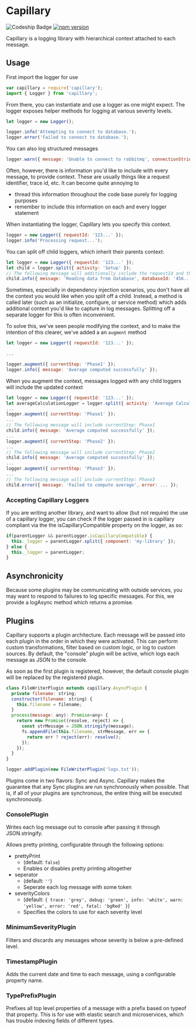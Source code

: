 # Capillary
![Codeship Badge](https://codeship.com/projects/84ae51b0-fde4-0134-56ba-5274708b3ee2/status?branch=master)
[![npm version](https://badge.fury.io/js/capillary-logger.svg)](https://badge.fury.io/js/capillary-logger)

Capillary is a logging library with hierarchical context attached to each message.

## Usage

First import the logger for use
```javascript
var capillary = require('capillary');
import { Logger } from 'capillary';
```

From there, you can instantiate and use a logger as one might expect.
The logger exposes helper methods for logging at various severity levels.

```javascript
let logger = new Logger();

logger.info('Attempting to connect to database.');
logger.error('Failed to connect to database.');
```

You can also log structured messages

```javascript
logger.warn({ message: 'Unable to connect to rabbitmq', connectionString: '...', error: err }); 
```

Often, however, there is information you'd like to include with every message,
to provide context.  These are usually things like a request identifier, trace id, 
etc.  It can become quite annoying to 
 - thread this information throughout the code base purely for logging purposes
 - remember to include this information on each and every logger statement

 When instantiating the logger, Capillary lets you specify this context.

```javascript
logger = new Logger({ requestId: '123...' });
logger.info('Processing request...');
```

You can split off child loggers, which inherit their parents context:

```javascript
let logger = new Logger({ requestId: '123...' });
let child = logger.split({ activity: 'Setup' });
// The following message will additionally include the requestId and the activity
child.info({ message: 'Reading data from database', databaseId: '456...' }); 
```

Sometimes, especially in dependency injection scenarios, you don't have all the
context you would like when you split off a child.  Instead, a method is called
later (such as an initialize, configure, or service method) which adds additional
context you'd like to capture in log messages.  Splitting off a separate logger
for this is often inconvenient.

To solve this, we've seen people modifying the context, and to make the intention
of this clearer, we've added a an `augment` method

```javascript
let logger = new Logger({ requestId: '123...' });

...

logger.augment({ currentStep: 'Phase1' });
logger.info({ message: 'Average computed successfully' });
```

When you augment the context, messages logged with any child loggers will include
the updated context

```javascript
let logger = new Logger({ requestId: '123...' });
let averageCalculationLogger = logger.split({ activity: 'Average Calculation' });
...
logger.augment({ currentStep: 'Phase1' });
...
// The following message will include currentStep: Phase1
child.info({ message: 'Average computed successfully' });
...
logger.augment({ currentStep: 'Phase2' });
...
// The following message will include currentStep: Phase2
child.info({ message: 'Average computed successfully' });
...
logger.augment({ currentStep: 'Phase3' });
...
// The following message will include currentStep: Phase3
child.error({ message: 'Failed to compute average', error: ... });
```

### Accepting Capillary Loggers

If you are writing another library, and want to allow (but not require) the use of
a capillary logger, you can check if the logger passed in is capillary compliant via
the the isCapillaryCompatible property on the logger, as so:

```javascript
if(parentLogger && parentLogger.isCapillaryCompatible) {
  this._logger = parentLogger.split({ component: 'my-library' });
} else {
  this._logger = parentLogger;
}
```

## Asynchronicity

Because some plugins may be communicating with outside services, you may want to
respond to failures to log specific messages.  For this, we provide a logAsync
method which returns a promise.

## Plugins

Capillary supports a plugin architecture.  Each message will be passed into
each plugin in the order in which they were activated. This can perform custom 
transformations, filter based on custom logic, or log to custom sources. By
default, the "console" plugin will be active, which logs each message as JSON
to the console.

As soon as the first plugin is registered, however, the default console plugin
will be replaced by the registered plugin.

```javascript
class FileWriterPlugin extends capillary.AsyncPlugin {
  private filename: string;
  constructor(filename: string) {
    this.filename = filename;
  }
  process(message: any): Promise<any> {
    return new Promise((resolve, reject) => {
      const strMessage = JSON.stringify(message);
      fs.appendFile(this.filename, strMessage, err => {
        return err ? reject(err): resolve();
      });
    });
  }
}

logger.addPlugin(new FileWriterPlugin('logs.txt'));
```

Plugins come in two flavors: Sync and Async.  Capillary makes the guarantee that
any Sync plugins are run synchronously when possible.  That is, if all of your 
plugins are synchronous, the entire thing will be executed synchronously.

### ConsolePlugin

Writes each log message out to console after passing it through JSON.stringify.

Allows pretty printing, configurable through the following options:

 - prettyPrint
   - (default: `false`)
   - Enables or disables pretty printing altogether
 - seperator
   - (default: `''`)
   - Seperate each log message with some token
 - severityColors
   - (default: `{ trace: 'grey', debug: 'green', info: 'white', warn: 'yellow', error: 'red', fatal: 'bgRed' }`)
   - Specifies the colors to use for each severity level 

### MinimumSeverityPlugin

Filters and discards any messages whose severity is below a pre-defined level.

### TimestampPlugin

Adds the current date and time to each message, using a configurable property name.

### TypePrefixPlugin

Prefixes all top level properties of a message with a prefix based on typeof that property.
This is for use with elastic search and microservices, which has trouble indexing fields
of different types.
